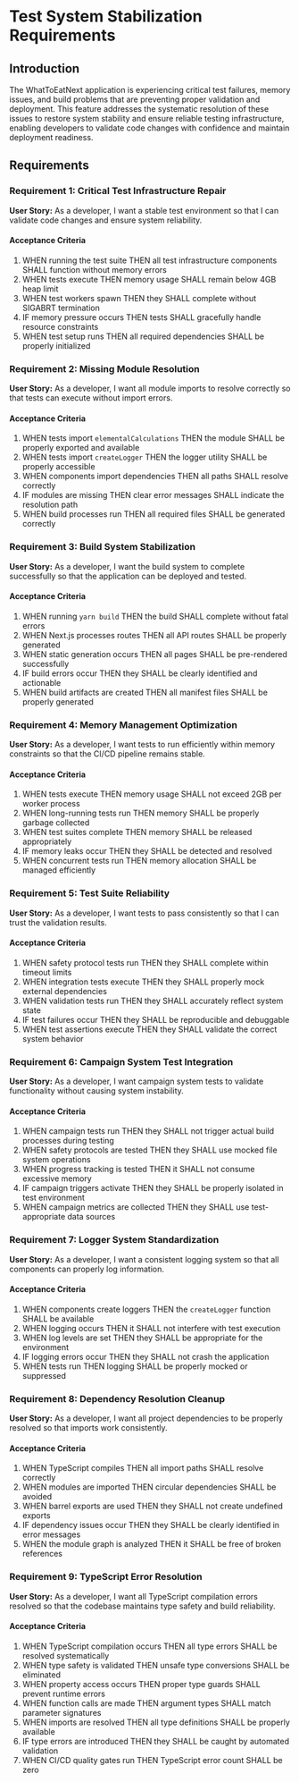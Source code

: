 # Test System Stabilization Requirements

## Introduction

The WhatToEatNext application is experiencing critical test failures, memory issues, and build problems that are preventing proper validation and deployment. This feature addresses the systematic resolution of these issues to restore system stability and ensure reliable testing infrastructure, enabling developers to validate code changes with confidence and maintain deployment readiness.

## Requirements

### Requirement 1: Critical Test Infrastructure Repair

**User Story:** As a developer, I want a stable test environment so that I can validate code changes and ensure system reliability.

#### Acceptance Criteria

1. WHEN running the test suite THEN all test infrastructure components SHALL function without memory errors
2. WHEN tests execute THEN memory usage SHALL remain below 4GB heap limit
3. WHEN test workers spawn THEN they SHALL complete without SIGABRT termination
4. IF memory pressure occurs THEN tests SHALL gracefully handle resource constraints
5. WHEN test setup runs THEN all required dependencies SHALL be properly initialized

### Requirement 2: Missing Module Resolution

**User Story:** As a developer, I want all module imports to resolve correctly so that tests can execute without import errors.

#### Acceptance Criteria

1. WHEN tests import `elementalCalculations` THEN the module SHALL be properly exported and available
2. WHEN tests import `createLogger` THEN the logger utility SHALL be properly accessible
3. WHEN components import dependencies THEN all paths SHALL resolve correctly
4. IF modules are missing THEN clear error messages SHALL indicate the resolution path
5. WHEN build processes run THEN all required files SHALL be generated correctly

### Requirement 3: Build System Stabilization

**User Story:** As a developer, I want the build system to complete successfully so that the application can be deployed and tested.

#### Acceptance Criteria

1. WHEN running `yarn build` THEN the build SHALL complete without fatal errors
2. WHEN Next.js processes routes THEN all API routes SHALL be properly generated
3. WHEN static generation occurs THEN all pages SHALL be pre-rendered successfully
4. IF build errors occur THEN they SHALL be clearly identified and actionable
5. WHEN build artifacts are created THEN all manifest files SHALL be properly generated

### Requirement 4: Memory Management Optimization

**User Story:** As a developer, I want tests to run efficiently within memory constraints so that the CI/CD pipeline remains stable.

#### Acceptance Criteria

1. WHEN tests execute THEN memory usage SHALL not exceed 2GB per worker process
2. WHEN long-running tests run THEN memory SHALL be properly garbage collected
3. WHEN test suites complete THEN memory SHALL be released appropriately
4. IF memory leaks occur THEN they SHALL be detected and resolved
5. WHEN concurrent tests run THEN memory allocation SHALL be managed efficiently

### Requirement 5: Test Suite Reliability

**User Story:** As a developer, I want tests to pass consistently so that I can trust the validation results.

#### Acceptance Criteria

1. WHEN safety protocol tests run THEN they SHALL complete within timeout limits
2. WHEN integration tests execute THEN they SHALL properly mock external dependencies
3. WHEN validation tests run THEN they SHALL accurately reflect system state
4. IF test failures occur THEN they SHALL be reproducible and debuggable
5. WHEN test assertions execute THEN they SHALL validate the correct system behavior

### Requirement 6: Campaign System Test Integration

**User Story:** As a developer, I want campaign system tests to validate functionality without causing system instability.

#### Acceptance Criteria

1. WHEN campaign tests run THEN they SHALL not trigger actual build processes during testing
2. WHEN safety protocols are tested THEN they SHALL use mocked file system operations
3. WHEN progress tracking is tested THEN it SHALL not consume excessive memory
4. IF campaign triggers activate THEN they SHALL be properly isolated in test environment
5. WHEN campaign metrics are collected THEN they SHALL use test-appropriate data sources

### Requirement 7: Logger System Standardization

**User Story:** As a developer, I want a consistent logging system so that all components can properly log information.

#### Acceptance Criteria

1. WHEN components create loggers THEN the `createLogger` function SHALL be available
2. WHEN logging occurs THEN it SHALL not interfere with test execution
3. WHEN log levels are set THEN they SHALL be appropriate for the environment
4. IF logging errors occur THEN they SHALL not crash the application
5. WHEN tests run THEN logging SHALL be properly mocked or suppressed

### Requirement 8: Dependency Resolution Cleanup

**User Story:** As a developer, I want all project dependencies to be properly resolved so that imports work consistently.

#### Acceptance Criteria

1. WHEN TypeScript compiles THEN all import paths SHALL resolve correctly
2. WHEN modules are imported THEN circular dependencies SHALL be avoided
3. WHEN barrel exports are used THEN they SHALL not create undefined exports
4. IF dependency issues occur THEN they SHALL be clearly identified in error messages
5. WHEN the module graph is analyzed THEN it SHALL be free of broken references

### Requirement 9: TypeScript Error Resolution

**User Story:** As a developer, I want all TypeScript compilation errors resolved so that the codebase maintains type safety and build reliability.

#### Acceptance Criteria

1. WHEN TypeScript compilation occurs THEN all type errors SHALL be resolved systematically
2. WHEN type safety is validated THEN unsafe type conversions SHALL be eliminated
3. WHEN property access occurs THEN proper type guards SHALL prevent runtime errors
4. WHEN function calls are made THEN argument types SHALL match parameter signatures
5. WHEN imports are resolved THEN all type definitions SHALL be properly available
6. IF type errors are introduced THEN they SHALL be caught by automated validation
7. WHEN CI/CD quality gates run THEN TypeScript error count SHALL be zero
